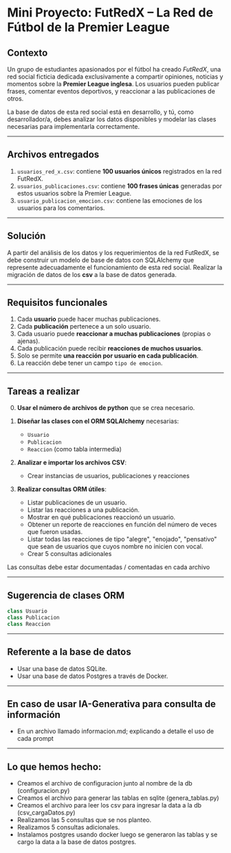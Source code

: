 
# Mini Proyecto: FutRedX – La Red de Fútbol de la Premier League

## Contexto

Un grupo de estudiantes apasionados por el fútbol ha creado *FutRedX*, una red social ficticia dedicada exclusivamente a compartir opiniones, noticias y momentos sobre la **Premier League inglesa**. Los usuarios pueden publicar frases, comentar eventos deportivos, y reaccionar a las publicaciones de otros.

La base de datos de esta red social está en desarrollo, y tú, como desarrollador/a, debes analizar los datos disponibles y modelar las clases necesarias para implementarla correctamente.

---

## Archivos entregados

1. `usuarios_red_x.csv`: contiene **100 usuarios únicos** registrados en la red FutRedX.
2. `usuarios_publicaciones.csv`: contiene **100 frases únicas** generadas por estos usuarios sobre la Premier League.
3. `usuario_publicacion_emocion.csv`: contiene las emociones de los usuarios para los comentarios.

---

## Solución

A partir del análisis de los datos y los requerimientos de la red FutRedX, se debe construir un modelo de base de datos con SQLAlchemy que represente adecuadamente el funcionamiento de esta red social. Realizar la migración de datos de los **csv** a la base de datos generada.

---

## Requisitos funcionales

1. Cada **usuario** puede hacer muchas publicaciones.
2. Cada **publicación** pertenece a un solo usuario.
3. Cada usuario puede **reaccionar a muchas publicaciones** (propias o ajenas).
4. Cada publicación puede recibir **reacciones de muchos usuarios**.
5. Solo se permite **una reacción por usuario en cada publicación**.
6. La reacción debe tener un campo `tipo de emocion`.

---

## Tareas a realizar
0. **Usar el número de archivos de python** que se crea necesario.

1. **Diseñar las clases con el ORM SQLAlchemy** necesarias:
   - `Usuario`
   - `Publicacion`
   - `Reaccion` (como tabla intermedia)

2. **Analizar e importar los archivos CSV**:
   - Crear instancias de usuarios, publicaciones y reacciones

3. **Realizar consultas ORM útiles**:
   - Listar publicaciones de un usuario.
   - Listar las reacciones a una publicación.
   - Mostrar en qué publicaciones reaccionó un usuario.
   - Obtener un reporte de reacciones en función del número de veces que fueron usadas.
   - Listar todas las reacciones de tipo "alegre", "enojado", "pensativo" que sean de usuarios que cuyos nombre no inicien con vocal.
   - Crear 5 consultas adicionales

Las consultas debe estar documentadas / comentadas en cada archivo

---

## Sugerencia de clases ORM

```python
class Usuario
class Publicacion
class Reaccion
```

---

## Referente a la base de datos

- Usar una base de datos SQLite.
- Usar una base de datos Postgres a través de Docker.
---

## En caso de usar IA-Generativa para consulta de información

- En un archivo llamado informacion.md; explicando a detalle el uso de cada prompt
---


## Lo que hemos hecho:

- Creamos el archivo de configuracion junto al nombre de la db (configuracion.py)
- Creamos el archivo para generar las tablas en sqlite (genera_tablas.py)
- Creamos el archivo para leer los csv para ingresar la data a la db (csv_cargaDatos.py)
- Realizamos las 5 consultas que se nos planteo.
- Realizamos 5 consultas adicionales.
- Instalamos postgres usando docker luego se generaron las tablas y se cargo la data a la base de datos postgres.  




